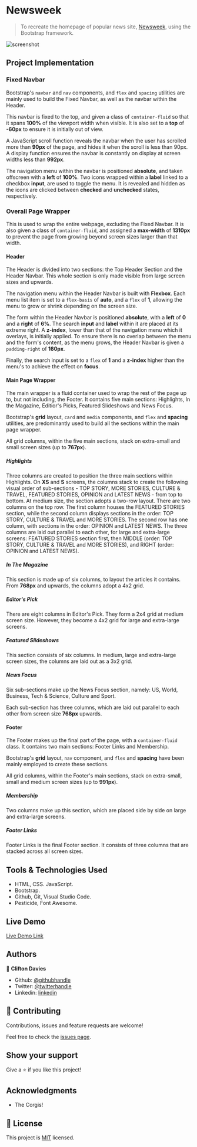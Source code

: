 # Newsweek

> To recreate the homepage of popular news site, [Newsweek](https://www.newsweek.com/), using the Bootstrap framework.

![screenshot](assets/images/screenshot.png)

## Project Implementation

### Fixed Navbar

Bootstrap's `navbar` and `nav` components, and `flex` and `spacing` utilities are mainly used to build the Fixed Navbar, as well as the navbar within the Header.

This navbar is fixed to the top, and given a class of `container-fluid` so that it spans **100%** of the viewport width when visible. It is also set to a **top** of **-60px** to ensure it is initially out of view.

A JavaScript scroll function reveals the navbar when the user has scrolled more than **90px** of the page, and hides it when the scroll is less than 90px. A display function ensures the navbar is constantly on display at screen widths less than **992px**.

The navigation menu within the navbar is positioned **absolute**, and taken offscreen with a **left** of **100%**. Two icons wrapped within a **label** linked to a checkbox **input**, are used to toggle the menu. It is revealed and hidden as the icons are clicked between **checked** and **unchecked** states, respectively.

### Overall Page Wrapper

This is used to wrap the entire webpage, excluding the Fixed Navbar. It is also given a class of `container-fluid`, and assigned a **max-width** of **1310px** to prevent the page from growing beyond screen sizes larger than that width.

#### Header

The Header is divided into two sections: the Top Header Section and the Header Navbar. This whole section is only made visible from large screen sizes and upwards.

The navigation menu within the Header Navbar is built with **Flexbox**. Each menu list item is set to a `flex-basis` of **auto**, and a `flex` of **1**, allowing the menu to grow or shrink depending on the screen size.

The form within the Header Navbar is positioned **absolute**, with a **left** of **0** and a **right** of **6%**. The search **input** and **label** within it are placed at its extreme right. A **z-index**, lower than that of the navigation menu which it overlays, is initially applied. To ensure there is no overlap between the menu and the form's content, as the menu grows, the Header Navbar is given a `padding-right` of **160px**.

Finally, the search input is set to a `flex` of **1** and a **z-index** higher than the menu's to achieve the effect on **focus**.

#### Main Page Wrapper

The main wrapper is a fluid container used to wrap the rest of the page up to, but not including, the Footer. It contains five main sections: Highlights, In the Magazine, Editior's Picks, Featured Slideshows and News Focus.

Bootstrap's **grid** layout, `card` and `media` components, and `flex` and **spacing** utilities, are predominantly used to build all the sections within the main page wrapper.

All grid columns, within the five main sections, stack on extra-small and small screen sizes (up to **767px**).

##### Highlights

Three columns are created to position the three main sections within Highlights. On **XS** and **S** screens, the columns stack to create the following visual order of sub-sections - TOP STORY, MORE STORIES, CULTURE & TRAVEL, FEATURED STORIES, OPINION and LATEST NEWS - from top to bottom. At medium size, the section adopts a two-row layout. There are two columns on the top row. The first column houses the FEATURED STORIES section, while the second column displays sections in the order: TOP STORY, CULTURE & TRAVEL and MORE STORIES. The second row has one column, with sections in the order: OPINION and LATEST NEWS. The three columns are laid out parallel to each other, for large and extra-large screens: FEATURED STORIES section first, then MIDDLE (order: TOP STORY, CULTURE & TRAVEL and MORE STORIES), and RIGHT (order: OPINION and LATEST NEWS).

##### In The Magazine

This section is made up of six columns, to layout the articles it contains. From **768px** and upwards, the columns adopt a 4x2 grid.

##### Editor's Pick

There are eight columns in Editor's Pick. They form a 2x4 grid at medium screen size. However, they become a 4x2 grid for large and extra-large screens.

##### Featured Slideshows

This section consists of six columns. In medium, large and extra-large screen sizes, the columns are laid out as a 3x2 grid.

##### News Focus

Six sub-sections make up the News Focus section, namely: US, World, Business, Tech & Science, Culture and Sport.

Each sub-section has three columns, which are laid out parallel to each other from screen size **768px** upwards.

#### Footer

The Footer makes up the final part of the page, with a `container-fluid` class. It contains two main sections: Footer Links and Membership.

Bootstrap's **grid** layout, `nav` component, and `flex` and **spacing** have been mainly employed to create these sections.

All grid columns, within the Footer's main sections, stack on extra-small, small and medium screen sizes (up to **991px**).

##### Membership

Two columns make up this section, which are placed side by side on large and extra-large screens.

##### Footer Links

Footer Links is the final Footer section. It consists of three columns that are stacked across all screen sizes.

## Tools & Technologies Used

- HTML, CSS. JavaScript.
- Bootstrap.
- Github, Git, Visual Studio Code.
- Pesticide, Font Awesome.

## Live Demo

[Live Demo Link](https://cliftondavies.github.io/Newsweek/)

## Authors

👤 **Clifton Davies**

- Github: [@githubhandle](https://github.com/cliftondavies)
- Twitter: [@twitterhandle](https://twitter.com/cliftonaedavies)
- Linkedin: [linkedin](https://www.linkedin.com/in/clifton-davies-mbcs/)

## 🤝 Contributing

Contributions, issues and feature requests are welcome!

Feel free to check the [issues page](https://github.com/cliftondavies/Newsweek/issues).

## Show your support

Give a ⭐️ if you like this project!

## Acknowledgments

- The Corgis!

## 📝 License

This project is [MIT](https://opensource.org/licenses/MIT) licensed.
